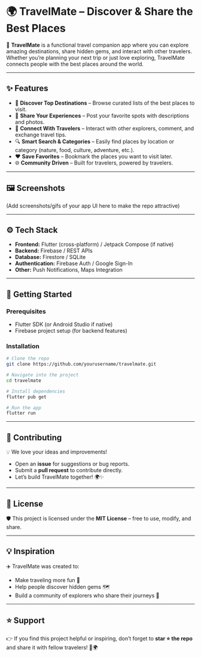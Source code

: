 # 🌍 TravelMate – Discover & Share the Best Places

🚀 **TravelMate** is a functional travel companion app where you can explore amazing destinations, share hidden gems, and interact with other travelers. Whether you’re planning your next trip or just love exploring, TravelMate connects people with the best places around the world.

---

## ✨ Features

- 📌 **Discover Top Destinations** – Browse curated lists of the best places to visit.  
- 📝 **Share Your Experiences** – Post your favorite spots with descriptions and photos.  
- 💬 **Connect With Travelers** – Interact with other explorers, comment, and exchange travel tips.  
- 🔍 **Smart Search & Categories** – Easily find places by location or category (nature, food, culture, adventure, etc.).  
- ❤️ **Save Favorites** – Bookmark the places you want to visit later.  
- 🌐 **Community Driven** – Built for travelers, powered by travelers.  

---

## 🖼️ Screenshots  
(Add screenshots/gifs of your app UI here to make the repo attractive)

---

## ⚙️ Tech Stack

- **Frontend:** Flutter (cross-platform) / Jetpack Compose (if native)  
- **Backend:** Firebase / REST APIs  
- **Database:** Firestore / SQLite  
- **Authentication:** Firebase Auth / Google Sign-In  
- **Other:** Push Notifications, Maps Integration  

---

## 🚀 Getting Started

### Prerequisites
- Flutter SDK (or Android Studio if native)  
- Firebase project setup (for backend features)  

### Installation

```bash
# Clone the repo
git clone https://github.com/yourusername/travelmate.git  

# Navigate into the project
cd travelmate  

# Install dependencies
flutter pub get  

# Run the app
flutter run

```


---

## 🤝 Contributing  
💡 We love your ideas and improvements!  

- Open an **issue** for suggestions or bug reports.  
- Submit a **pull request** to contribute directly.  
- Let’s build TravelMate together! 🌍✨  

---

## 📜 License  
🛡️ This project is licensed under the **MIT License** – free to use, modify, and share.  

---

## 💡 Inspiration  
✈️ TravelMate was created to:  
- Make traveling more fun 🌟  
- Help people discover hidden gems 🗺️  
- Build a community of explorers who share their journeys 🤗  

---

## ⭐ Support  
👉 If you find this project helpful or inspiring, don’t forget to **star ⭐ the repo** and share it with fellow travelers! 🚀🌍  


